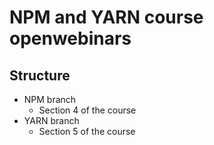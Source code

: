 # NPM and YARN course openwebinars

## Structure
* NPM  branch
    * Section 4 of the course
* YARN branch
    * Section 5 of the course